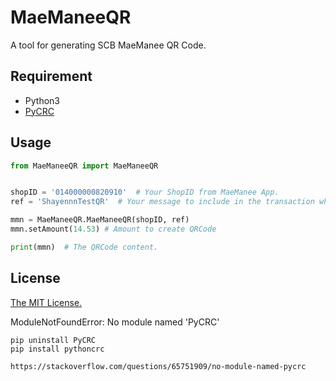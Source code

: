 # MaeManeeQR

A tool for generating SCB MaeManee QR Code.

## Requirement

* Python3
* [PyCRC](https://pypi.org/project/PyCRC/)

## Usage

``` python
from MaeManeeQR import MaeManeeQR


shopID = '014000000820910'  # Your ShopID from MaeManee App.
ref = 'ShayennnTestQR'  # Your message to include in the transaction when the payer has paid.

mmn = MaeManeeQR.MaeManeeQR(shopID, ref)
mmn.setAmount(14.53) # Amount to create QRCode

print(mmn)  # The QRCode content.

```

## License

[The MIT License.](LICENSE)




ModuleNotFoundError: No module named 'PyCRC'
```
pip uninstall PyCRC
pip install pythoncrc

https://stackoverflow.com/questions/65751909/no-module-named-pycrc
```

